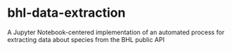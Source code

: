 # bhl-data-extraction
A Jupyter Notebook-centered implementation of an automated process for extracting data about species from the BHL public API
